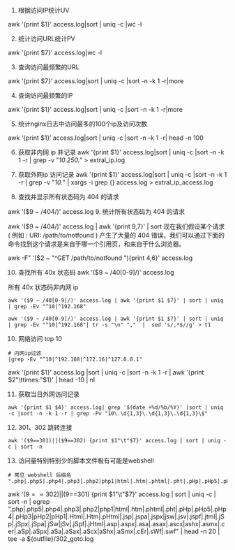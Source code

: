1. 根据访问IP统计UV

awk '{print $1}' access.log|sort | uniq -c |wc -l

2. 统计访问URL统计PV

awk '{print $7}' access.log|wc -l

3. 查询访问最频繁的URL

awk '{print $7}' access.log|sort | uniq -c |sort -n -k 1 -r|more

4. 查询访问最频繁的IP

awk '{print $1}' access.log|sort | uniq -c |sort -n -k 1 -r|more

5. 统计nginx日志中访问最多的100个ip及访问次数

awk ‘{print $1}’ access.log|sort | uniq -c |sort -n -k 1 -r| head -n 100

6. 获取非内网 ip 并记录
awk '{print $1}' access.log|sort | uniq -c |sort -n -k 1 -r | grep -v "*10.250.*" > extral_ip.log

7. 获取外网ip 访问记录
awk '{print $1}' access.log|sort | uniq -c |sort -n -k 1 -r | grep -v "*10.*" | xargs -i grep {} access.log > extral_ip_access.log

8. 查找并显示所有状态码为 404 的请求

awk '($9 ~ /404/)' access.log
9. 统计所有状态码为 404 的请求

awk '($9 ~ /404/)' access.log | awk '{print $9,$7}' | sort
现在我们假设某个请求 ( 例如 : URI: /path/to/notfound ) 产生了大量的 404 错误，我们可以通过下面的命令找到这个请求是来自于哪一个引用页，和来自于什么浏览器。

awk -F\" '($2 ~ "^GET /path/to/notfound "){print $4,$6}' access.log

10. 查找所有 40x 状态码
awk '($9 ~ /40[0-9]/)' access.log

 所有 40x 状态码非内网 ip

 ```
awk '($9 ~ /40[0-9]/)' access.log | awk '{print $1 $7}' | sort | uniq | grep -Ev "^10|^192.168"

awk '($9 ~ /40[0-9]/)' access.log | awk '{print $1 $7}' | sort | uniq | grep -Ev "^10|^192.168"| tr -s "\n" ","  |  sed 's/,*$//g' > t1
```

10. 网络访问 top 10
```
# 内网ip过滤
|grep -Ev "^10|^192.168|^172.16|^127.0.0.1" 
```

awk '{print $1}' access.log |sort | uniq -c |sort -n -k 1 -r | awk '{print $2"\ttimes:"$1}' | head -10 | nl



11. 获取当日外网访问记录
```shell
awk '{print $1 $4}' access.log| grep '$(date +%d/%b/%Y)' |sort | uniq -c |sort -n -k 1 -r | grep -Pv "10\.\d{1,3}\.\d{1,3}\.\d{1,3}\$" 
```

12. 301、302 跳转连接
```
awk '($9==301)||($9==302) {print $1"\t"$7}' access.log | sort | uniq -c | sort -n
```

13. 访问量特别特别少的脚本文件极有可能是webshell
```
# 常见 webshell 后缀名
".php|.php5|.php4|.php3|.php2|php1|html|.htm|.phtml|.pht|.pHp|.pHp5|.pHp4|.pHp3|pHp2|pHp1|.Html|.Htm|.pHtml|.jsp|.jspa|.jspx|jsw|.jsv|.jspf|.jtml|.jSp|.jSpx|.jSpa|.jSw|jSv|.jSpf|.jHtml|.asp|.aspx|.asa|.asax|.ascx|ashx|.asmx|.cer|.aSp|.aSpx|.aSa|.aSax|.aScx|aShx|.aSmx|.cEr|.sWf|.swf"
```

awk '($9==302)||($9==301) {print $1"\t"$7}' access.log | sort | uniq -c | sort -n | egrep  ".php|.php5|.php4|.php3|.php2|php1|html|.htm|.phtml|.pht|.pHp|.pHp5|.pHp4|.pHp3|pHp2|pHp1|.Html|.Htm|.pHtml|.jsp|.jspa|.jspx|jsw|.jsv|.jspf|.jtml|.jSp|.jSpx|.jSpa|.jSw|jSv|.jSpf|.jHtml|.asp|.aspx|.asa|.asax|.ascx|ashx|.asmx|.cer|.aSp|.aSpx|.aSa|.aSax|.aScx|aShx|.aSmx|.cEr|.sWf|.swf" | head -n 20 | tee -a ${outfile}/302_goto.log
